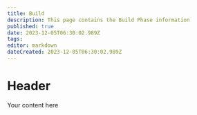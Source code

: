 ```yaml
---
title: Build
description: This page contains the Build Phase information
published: true
date: 2023-12-05T06:30:02.989Z
tags: 
editor: markdown
dateCreated: 2023-12-05T06:30:02.989Z
---
```


# Header
Your content here